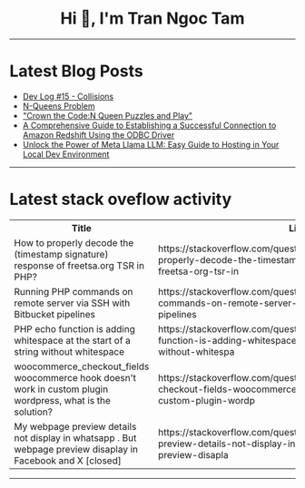 <h1 align="center">Hi 👋, I'm Tran Ngoc Tam</h1>

---

# Latest Blog Posts 
<!-- BLOG-POST-LIST:START -->
- [Dev Log #15 - Collisions](https://dev.to/antoniodev/dev-log-15-collisions-22hn)
- [N-Queens Problem](https://dev.to/kiruthika_s_23cb024/n-queens-problem-349k)
- [&quot;Crown the Code:N Queen Puzzles and Play&quot;](https://dev.to/sakura_19/crown-the-coden-queen-puzzles-and-play-ng7)
- [A Comprehensive Guide to Establishing a Successful Connection to Amazon Redshift Using the ODBC Driver](https://dev.to/codewithved/a-comprehensive-guide-to-establishing-a-successful-connection-to-amazon-redshift-using-the-odbc-3jl5)
- [Unlock the Power of Meta Llama LLM: Easy Guide to Hosting in Your Local Dev Environment](https://dev.to/bradstondev/unlock-the-power-of-meta-llama-llm-easy-guide-to-hosting-in-your-local-dev-environment-7d)
<!-- BLOG-POST-LIST:END -->

---

# Latest stack oveflow activity
<table>
  <tr><th>Title</th><th>Link</th></tr>
  <!-- STACKOVERFLOW:START --><tr><td>How to properly decode the &lpar;timestamp signature&rpar; response of freetsa.org TSR in PHP?</td><td>https://stackoverflow.com/questions/79216094/how-to-properly-decode-the-timestamp-signature-response-of-freetsa-org-tsr-in</td></tr><tr><td>Running PHP commands on remote server via SSH with Bitbucket pipelines</td><td>https://stackoverflow.com/questions/79215859/running-php-commands-on-remote-server-via-ssh-with-bitbucket-pipelines</td></tr><tr><td>PHP echo function is adding whitespace at the start of a string without whitespace</td><td>https://stackoverflow.com/questions/79215858/php-echo-function-is-adding-whitespace-at-the-start-of-a-string-without-whitespa</td></tr><tr><td>woocommerce_checkout_fields woocommerce hook doesn&#39;t work in custom plugin wordpress, what is the solution?</td><td>https://stackoverflow.com/questions/79215837/woocommerce-checkout-fields-woocommerce-hook-doesnt-work-in-custom-plugin-wordp</td></tr><tr><td>My webpage preview details not display in whatsapp . But webpage preview disaplay in Facebook and X [closed]</td><td>https://stackoverflow.com/questions/79215771/my-webpage-preview-details-not-display-in-whatsapp-but-webpage-preview-disapla</td></tr><!-- STACKOVERFLOW:END -->
</table>

---


